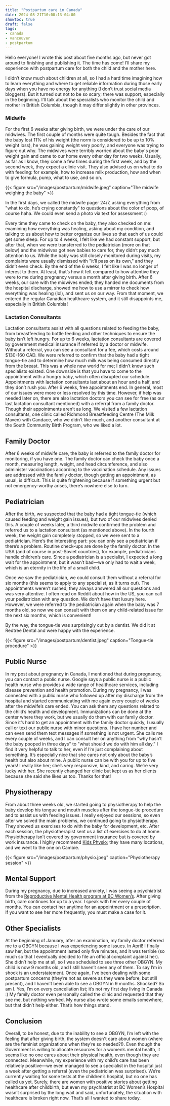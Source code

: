 ```yaml
---
title: "Postpartum care in Canada"
date: 2024-08-21T10:00:13-04:00
showtoc: true
draft: false
tags:
- canada
- vancouver 
- postpartum
---
```

Hello everyone!
I wrote this post about five months ago, but never got around to finishing and publishing it. The time has come! I’ll share my experience with postpartum care for both the child and the mother here.

I didn’t know much about children at all, so I had a hard time imagining how to learn everything and where to get reliable information during those early days when you have no energy for anything (I don’t trust social media bloggers). But it turned out not to be so scary; there was support, especially in the beginning. I’ll talk about the specialists who monitor the child and mother in British Columbia, though it may differ slightly in other provinces.

### Midwife
For the first 6 weeks after giving birth, we were under the care of our midwives. The first couple of months were quite tough. Besides the fact that the baby lost 11% of his weight (the norm is considered to be up to 10% weight loss), he was gaining weight very poorly, and everyone was trying to figure out why. The midwives were terribly worried about the baby's poor weight gain and came to our home every other day for two weeks. Usually, as far as I know, they come a few times during the first week, and by the second week, they expect a clinic visit. They also advised us on what to do with feeding: for example, how to increase milk production, how and when to give formula, pump, what to use, and so on.

{{< figure src="/images/postpartum/midwife.jpeg" caption="The midwife weighing the baby" >}}

In the first days, we called the midwife pager 24/7, asking everything from "what to do, he’s crying constantly" to questions about the color of poop, of course haha. We could even send a photo via text for assessment :)

Every time they came to check on the baby, they also checked on me: examining how everything was healing, asking about my condition, and talking to us about how to better organize our lives so that each of us could get some sleep. For up to 4 weeks, I felt like we had constant support, but after that, when we were transferred to the pediatrician (more on that below) and the midwives got new babies to care for, they didn’t pay much attention to us. While the baby was still closely monitored during visits, my complaints were usually dismissed with "it’ll pass on its own," and they didn’t even check. By the end of the 6 weeks, I felt like I was no longer of interest to them. At least, that’s how it felt compared to how attentive they were to me during pregnancy versus a month after giving birth. After 6 weeks, our care with the midwives ended; they handed me documents from the hospital discharge, showed me how to use a mirror to check how everything was healing (lol), and sent us on our way. From that moment, we entered the regular Canadian healthcare system, and it still disappoints me, especially in British Columbia!

### Lactation Consultants
Lactation consultants assist with all questions related to feeding the baby, from breastfeeding to bottle feeding and other techniques to ensure the baby isn’t left hungry. For up to 6 weeks, lactation consultants are covered by government medical insurance if referred by a doctor or midwife. Without a referral, you can see a consultant for a fee, which costs around $130-160 CAD. We were referred to confirm that the baby had a tight tongue-tie and to determine how much milk was being consumed directly from the breast. This was a whole new world for me; I didn’t know such specialists existed. One downside is that you have to come to the appointment with a hungry baby, which often disrupted our schedule. Appointments with lactation consultants last about an hour and a half, and they don’t rush you. After 6 weeks, free appointments end. In general, most of our issues were more or less resolved by this time. However, if help was needed later on, there are also lactation doctors you can see for free (as our last lactation consultant mentioned) with a referral from a family doctor. Though their appointments aren’t as long. We visited a few lactation consultants, one clinic called Richmond Breastfeeding Centre (The Milk Maven) with Candace, who we didn’t like much, and another consultant at the South Community Birth Program, who we liked a lot.

## Family Doctor
After 6 weeks of midwife care, the baby is referred to the family doctor for monitoring, if you have one. The family doctor can check the baby once a month, measuring length, weight, and head circumference, and also administer vaccinations according to the vaccination schedule. Any issues are addressed with the family doctor, though getting an appointment, as usual, is difficult. This is quite frightening because if something urgent but not emergency-worthy arises, there’s nowhere else to turn.

## Pediatrician
After the birth, we suspected that the baby had a tight tongue-tie (which caused feeding and weight gain issues), but two of our midwives denied this. A couple of weeks later, a third midwife confirmed the problem and referred us to a lactation consultant (as mentioned above). In the fourth week, the weight gain completely stopped, so we were sent to a pediatrician. Here’s the interesting part: you can only see a pediatrician if there’s a problem. Routine check-ups are done by the family doctor. In the USA (and of course in post-Soviet countries), for example, pediatricians handle children’s care. Since a pediatrician is a specialist, I expected a long wait for the appointment, but it wasn’t bad—we only had to wait a week, which is an eternity in the life of a small child.

Once we saw the pediatrician, we could consult them without a referral for six months (this seems to apply to any specialist, as it turns out). The appointments weren’t rushed; they always answered all our questions and was very attentive. I often read on Reddit about how in the US, you can call your pediatrician with any question. We don’t have that luxury here. However, we were referred to the pediatrician again when the baby was 7 months old, so now we can consult with them on any child-related issue for the next six months, which is convenient!

By the way, the tongue-tie was surprisingly cut by a dentist. We did it at Redtree Dental and were happy with the experience.

{{< figure src="/images/postpartum/dentist.jpeg" caption="Tongue-tie procedure" >}}

## Public Nurse
In my post about pregnancy in Canada, I mentioned that during pregnancy, you can contact a public nurse. Google says a public nurse is a public health nurse who provides a wide range of healthcare services, including disease prevention and health promotion. During my pregnancy, I was connected with a public nurse who followed up after my discharge from the hospital and started communicating with me again every couple of weeks after the midwife’s care ended. You can ask them any questions related to the child’s health and development. Immunizations can be done at the center where they work, but we usually do them with our family doctor. Since it’s hard to get an appointment with the family doctor quickly, I usually call or text our public nurse with minor questions. I have her number and can even send them text messages if something is not urgent. She calls me every couple of weeks, and I can consult her on anything from "why hasn’t the baby pooped in three days" to "what should we do with him all day." I find it very helpful to talk to her, even if I’m just complaining about something. It’s especially nice that she cares not only about the baby’s health but also about mine. A public nurse can be with you for up to five years! I really like her; she’s very responsive, kind, and caring. We’re very lucky with her. She recently changed her clinic but kept us as her clients because she said she likes us too. Thanks for that!

## Physiotherapy
From about three weeks old, we started going to physiotherapy to help the baby develop his tongue and mouth muscles after the tongue-tie procedure and to assist us with feeding issues. I really enjoyed our sessions, so even after we solved the main problems, we continued going to physiotherapy. They showed us exercises to do with the baby for development, etc. After each session, the physiotherapist sent us a list of exercises to do at home. Physiotherapy isn’t covered by government insurance but is covered by work insurance. I highly recommend [Kids Physio](https://www.kidsphysio.ca/); they have many locations, and we went to the one on Cambie.

{{< figure src="/images/postpartum/physio.jpeg" caption="Physiotherapy session" >}}

## Mental Support
During my pregnancy, due to increased anxiety, I was seeing a psychiatrist from the [Reproductive Mental Health program at BC Women’s]((http://www.bcwomens.ca/our-services/mental-health-substance-use/reproductive-mental-health)). After giving birth, care continues for up to a year. I speak with her every couple of months. You can contact her anytime for an appointment or a prescription. If you want to see her more frequently, you must make a case for it.

## Other Specialists
At the beginning of January, after an examination, my family doctor referred me to a OBGYN because I was experiencing some issues. In April! I finally saw her, but the appointment lasted only five minutes, and it was terrible (so much so that I eventually decided to file an official complaint against her). She didn’t help me at all, so I was scheduled to see three other OBGYN. My child is now 9 months old, and I still haven’t seen any of them. To say I’m in shock is an understatement. Once again, I’ve been dealing with some postpartum concerns (they’re not as severe as they were before, but still present), and I haven’t been able to see a OBGYN in 9 months. Shocked? So am I. Yes, I’m on every cancellation list; it’s not my first day living in Canada :) My family doctor even personally called the clinic and requested that they see me, but nothing worked. My nurse also wrote some emails somewhere, but that didn’t help either. That’s how things stand.

## Conclusion
Overall, to be honest, due to the inability to see a OBGYN, I’m left with the feeling that after giving birth, the system doesn't care about women (where are the feminist organizations when they’re so needed?!). Even though the Government is willing to allocate resources for a women’s mental health, it seems like no one cares about their physical health, even though they are connected. Meanwhile, my experience with my child’s care has been relatively positive—we even managed to see a specialist in the hospital just a week after getting a referral (even the pediatrician was surprised). We’re currently waiting for some tests at the children’s hospital, but no one has called us yet. Surely, there are women with positive stories about getting healthcare after childbirth, but even my psychiatrist at BC Women’s Hospital wasn’t surprised by the long wait and said, unfortunately, the situation with healthcare is broken right now. That’s all I wanted to share today.



